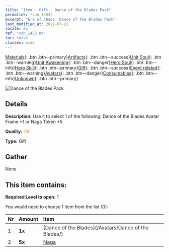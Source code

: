 ```yaml
---
title: "Item - Gift - Dance of the Blades Pack"
permalink: /con_1453/
excerpt: "Era of Chaos  Dance of the Blades Pack"
last_modified_at: 2021-07-21
locale: en
ref: "con_1453.md"
toc: false
classes: wide
---
```

 [Materials](/Items/){: .btn .btn--primary}[Artifacts](/Items/Artifacts/){: .btn .btn--success}[Unit Soul](/Items/UnitSoul/){: .btn .btn--warning}[Unit Awakening](/Items/UnitAwakening/){: .btn .btn--danger}[Hero Soul](/Items/HeroSoul/){: .btn .btn--info}[Hero Skill](/Items/HeroSkill/){: .btn .btn--primary}[Gift](/Items/Gift/){: .btn .btn--success}[Event related](/Items/Events/){: .btn .btn--warning}[Avatars](/Items/Avatars/){: .btn .btn--danger}[Consumables](/Items/Consumables/){: .btn .btn--info}[Unknown](/Items/Unknown/){: .btn .btn--primary}

 ![Dance of the Blades Pack](/images/t/i_907067.png)

## Details
 **Description:** Use it to select 1 of the following: Dance of the Blades Avatar Frame *1 or Naga Token *5

 **Quality:** <span style="color: #FF8C00">OK</span>

 **Type:** Gift

## Gather

  None

## This item contains:

 **Required Level to open:** 1

 You would need to choose 1 item from the list (0):

  | Nr | Amount |     Item    |
  |:---|:-------|:------------|
  | 1 |  **1x** | [Dance of the Blades](/Avatars/Dance of the Blades/) |  | 
  | 2 |  **5x** | [Naga](/Items/unt_240/) |  | 
